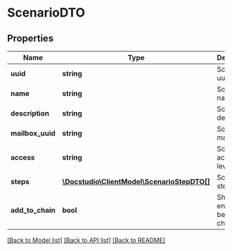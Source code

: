 # ScenarioDTO

## Properties
Name | Type | Description | Notes
------------ | ------------- | ------------- | -------------
**uuid** | **string** | Scenario uuid | [optional] 
**name** | **string** | Scenario name | 
**description** | **string** | Scenario description | 
**mailbox_uuid** | **string** | Scenario mailbox | [optional] 
**access** | **string** | Scenario access level | 
**steps** | [**\Docstudio\ClientModel\ScenarioStepDTO[]**](ScenarioStepDTO.md) | Scenario steps | 
**add_to_chain** | **bool** | Should envelopes be chained? | [optional] 

[[Back to Model list]](../../README.md#documentation-for-models) [[Back to API list]](../../README.md#documentation-for-api-endpoints) [[Back to README]](../../README.md)


